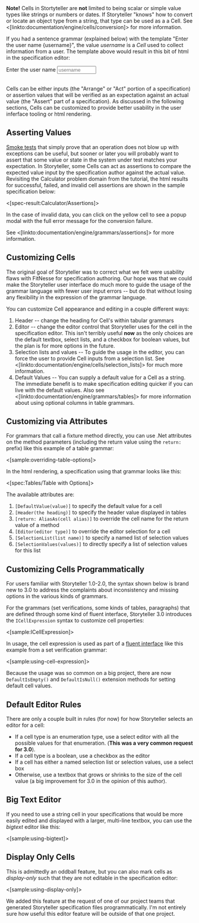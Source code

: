 <!--Title: Cells-->

<div class="alert alert-info" role="alert"><strong>Note!</strong> Cells in Stortyteller are <b>not</b> limited to being scalar or simple value types like strings or numbers or dates. If Storyteller "knows" how to convert or locate an object type from a string, that type can be used as a a Cell. See <[linkto:documentation/engine/cells/conversion]> for more information.</div>


If you had a sentence grammar (explained below) with the template "Enter the user name {username}", the value _username_ is a _Cell_ used to collect information from a user. The template above would result in this bit of html in the specification editor:

<div class="sentence"><span>Enter the user name </span><input type="text" size="10" placeholder="username" tabindex="0" class="cell active-cell mousetrap" data-cell="username"></div>

<br />

Cells can be either inputs (the "Arrange" or "Act" portion of a specification) or assertion values that will be verified as an expectation against an actual value (the "Assert" part of a specification). As discussed in the following sections, Cells can be customized to provide better usability in the user inferface tooling or html rendering.

## Asserting Values

[Smoke tests](http://en.wikipedia.org/wiki/Smoke_testing_(software)) that simply prove that an operation does not blow up with exceptions can be useful, but sooner or later you will probably want to assert that some value or state in the system under test matches your expectation. In Storyteller, some Cells can act as assertions to compare the expected value input by the specification author against the actual value. Revisiting the Calculator problem domain from the tutorial, the html results for successful, failed, and invalid cell assertions are shown in the sample specification below:

<[spec-result:Calculator/Assertions]>

In the case of invalid data, you can click on the yellow cell to see a popup modal with the full error message for the conversion failure.

See <[linkto:documentation/engine/grammars/assertions]> for more information.


## Customizing Cells

<div class="alert alert-info" role="alert">

The original goal of Storyteller was to correct what we felt were usability flaws with FitNesse for specification authoring. Our hope was that we could make the Storyteller user interface do much more to guide the usage of the grammar language with fewer user input errors -- but do that without losing any flexibility in the expression of the grammar language. 

</div>

You can customize Cell appearance and editing in a couple different ways:

1. Header -- change the heading for Cell's within tabular grammars
1. Editor -- change the editor control that Storyteller uses for the cell in the specification editor. This isn't terribly useful **now** as the only choices are the default textbox, select lists, and a checkbox for boolean values, but the plan is for more options in the future.
1. Selection lists and values -- To guide the usage in the editor, you can force the user to provide Cell inputs from a selection list. See <[linkto:documentation/engine/cells/selection_lists]> for much more information.
1. Default Values -- You can supply a default value for a Cell as a string. The immediate benefit is to make specification editing quicker if you can live with the default values. Also see <[linkto:documentation/engine/grammars/tables]> for more information about using optional columns in table grammars.

## Customizing via Attributes

For grammars that call a fixture method directly, you can use .Net attributes on the method parameters (including the return value using the `return:` prefix) like this example of a table grammar:

<[sample:overriding-table-options]>

In the html rendering, a specification using that grammar looks like this:

<[spec:Tables/Table with Options]>

The available attributes are:

1. `[DefaultValue(value)]` to specify the default value for a cell
1. `[Header(the heading)]` to specify the header value displayed in tables
1. `[return: AliasAs(cell alias)]` to override the cell name for the return value of a method
1. `[Editor(editor type)]` to override the editor selection for a cell
1. `[SelectionList(list name)]` to specify a named list of selection values
1. `[SelectionValues(values)]` to directly specify a list of selection values for this list

## Customizing Cells Programmatically

<div class="alert alert-info" role="alert">

For users familiar with Storyteller 1.0-2.0, the syntax shown below is brand new to 3.0 to address the complaints about inconsistency and missing options in the various kinds of grammars.

</div>

For the grammars (set verifications, some kinds of tables, paragraphs) that are defined through some kind of fluent interface, Storyteller 3.0 introduces the `ICellExpression` syntax to customize cell properties:

<[sample:ICellExpression]>

In usage, the cell expression is used as part of a [fluent interface](http://martinfowler.com/bliki/FluentInterface.html) like this example from a set verification grammar:

<[sample:using-cell-expression]>

Because the usage was so common on a big project, there are now `DefaultIsEmpty()` and `DefaultIsNull()` extension methods for setting default cell values.


## Default Editor Rules

There are only a couple built in rules (for now) for how Storyteller selects an editor for a cell:

* If a cell type is an enumeration type, use a select editor with all the possible values for that enumeration. (**This was a very common request for 3.0**).
* If a cell type is a boolean, use a checkbox as the editor
* If a cell has either a named selection list or selection values, use a select box
* Otherwise, use a textbox that grows or shrinks to the size of the cell value (a big improvement for 3.0 in the opinion of this author).

## Big Text Editor

If you need to use a string cell in your specifications that would be more easily edited and displayed with a larger, multi-line textbox, you can use the _bigtext_ editor like this:

<[sample:using-bigtext]>


## Display Only Cells

This is admittedly an oddball feature, but you can also mark cells as _display-only_ such that they are not editable in the specification editor:

<[sample:using-display-only]>

We added this feature at the request of one of our project teams that generated Storyteller specification files programmatically. I'm not entirely sure
how useful this editor feature will be outside of that one project.





